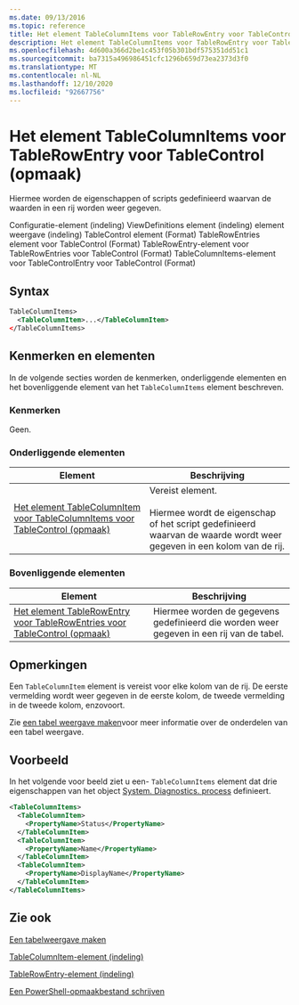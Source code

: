 ```yaml
---
ms.date: 09/13/2016
ms.topic: reference
title: Het element TableColumnItems voor TableRowEntry voor TableControl (opmaak)
description: Het element TableColumnItems voor TableRowEntry voor TableControl (opmaak)
ms.openlocfilehash: 4d600a366d2be1c453f05b301bdf575351dd51c1
ms.sourcegitcommit: ba7315a496986451cfc1296b659d73ea2373d3f0
ms.translationtype: MT
ms.contentlocale: nl-NL
ms.lasthandoff: 12/10/2020
ms.locfileid: "92667756"
---
```

# <a name="tablecolumnitems-element-for-tablerowentry-for-tablecontrol-format"></a>Het element TableColumnItems voor TableRowEntry voor TableControl (opmaak)

Hiermee worden de eigenschappen of scripts gedefinieerd waarvan de waarden in een rij worden weer gegeven.

Configuratie-element (indeling) ViewDefinitions element (indeling) element weergave (indeling) TableControl element (Format) TableRowEntries element voor TableControl (Format) TableRowEntry-element voor TableRowEntries voor TableControl (Format) TableColumnItems-element voor TableControlEntry voor TableControl (Format)

## <a name="syntax"></a>Syntax

```xml
TableColumnItems>
  <TableColumnItem>...</TableColumnItem>
</TableColumnItems>
```

## <a name="attributes-and-elements"></a>Kenmerken en elementen

In de volgende secties worden de kenmerken, onderliggende elementen en het bovenliggende element van het `TableColumnItems` element beschreven.

### <a name="attributes"></a>Kenmerken

Geen.

### <a name="child-elements"></a>Onderliggende elementen

|Element|Beschrijving|
|-------------|-----------------|
|[Het element TableColumnItem voor TableColumnItems voor TableControl (opmaak)](./tablecolumnitem-element-for-tablecolumnitems-for-tablecontrol-format.md)|Vereist element.<br /><br /> Hiermee wordt de eigenschap of het script gedefinieerd waarvan de waarde wordt weer gegeven in een kolom van de rij.|

### <a name="parent-elements"></a>Bovenliggende elementen

|Element|Beschrijving|
|-------------|-----------------|
|[Het element TableRowEntry voor TableRowEntries voor TableControl (opmaak)](./tablerowentry-element-for-tablerowentries-for-tablecontrol-format.md)|Hiermee worden de gegevens gedefinieerd die worden weer gegeven in een rij van de tabel.|

## <a name="remarks"></a>Opmerkingen

Een `TableColumnItem` element is vereist voor elke kolom van de rij. De eerste vermelding wordt weer gegeven in de eerste kolom, de tweede vermelding in de tweede kolom, enzovoort.

Zie [een tabel weergave maken](./creating-a-table-view.md)voor meer informatie over de onderdelen van een tabel weergave.

## <a name="example"></a>Voorbeeld

In het volgende voor beeld ziet u een- `TableColumnItems` element dat drie eigenschappen van het object [System. Diagnostics. process](/dotnet/api/System.Diagnostics.Process) definieert.

```xml
<TableColumnItems>
  <TableColumnItem>
    <PropertyName>Status</PropertyName>
  </TableColumnItem>
  <TableColumnItem>
    <PropertyName>Name</PropertyName>
  </TableColumnItem>
  <TableColumnItem>
    <PropertyName>DisplayName</PropertyName>
  </TableColumnItem>
</TableColumnItems>

```

## <a name="see-also"></a>Zie ook

[Een tabelweergave maken](./creating-a-table-view.md)

[TableColumnItem-element (indeling)](./tablecolumnitem-element-for-tablecolumnitems-for-tablecontrol-format.md)

[TableRowEntry-element (indeling)](./tablerowentry-element-for-tablerowentries-for-tablecontrol-format.md)

[Een PowerShell-opmaakbestand schrijven](./writing-a-powershell-formatting-file.md)
